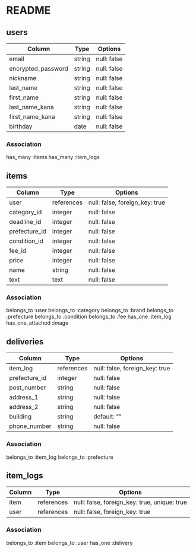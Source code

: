 # README


## users
| Column             | Type                | Options                 |
|--------------------|---------------------|-------------------------|
| email              | string              | null: false             |
| encrypted_password | string              | null: false             |
| nickname           | string              | null: false             |
| last_name          | string              | null: false             |
| first_name         | string              | null: false             |
| last_name_kana     | string              | null: false             |
| first_name_kana    | string              | null: false             |
| birthday           | date                | null: false             |


### Association
has_many :items
has_many :item_logs

## items
| Column             | Type                | Options                        |
|--------------------|---------------------|--------------------------------|
|user                |references           | null: false, foreign_key: true |
|category_id         |integer              | null: false                    |
|deadline_id         |integer              | null: false                    |
|prefecture_id       |integer              | null: false                    |
|condition_id        |integer              | null: false                    |
|fee_id              |integer              | null: false                    |
|price               |integer              | null: false                    |
|name                |string               | null: false                    |
|text                |text                 | null: false                    |

### Association
belongs_to :user 
belongs_to :category
belongs_to :brand
belongs_to :prefecture
belongs_to :condition
belongs_to :fee
has_one :item_log
has_one_attached :image

## deliveries

| Column             | Type                | Options                        |
|--------------------|---------------------|--------------------------------|
|item_log            | references          | null: false, foreign_key: true |
|prefecture_id       | integer             | null: false                    |
|post_number         | string              | null: false                    |
|address_1           | string              | null: false                    |
|address_2           | string              | null: false                    |
|building            | string              | default: ""                    |
|phone_number        | string              | null: false                    |

### Association
belongs_to :item_log 
belongs_to :prefecture



## item_logs
| Column             | Type                | Options                                      |
|--------------------|---------------------|----------------------------------------------|
|item                |references           | null: false, foreign_key: true, unique: true |
|user                |references           | null: false, foreign_key: true               |

### Association
belongs_to :item
belongs_to :user
has_one :delivery

